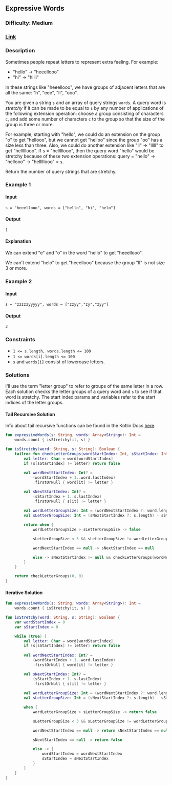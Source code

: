 ## Expressive Words
### Difficulty: Medium
### [Link](https://leetcode.com/problems/expressive-words/)

### Description

Sometimes people repeat letters to represent extra feeling. For example:
- "hello" -> "heeellooo"
- "hi" -> "hiiii"

In these strings like "heeellooo", we have groups of adjacent letters that are all the same: "h", "eee", "ll", "ooo".

You are given a string `s` and an array of query strings `words`. A query word is *stretchy* if it can be made to be equal to `s` by any number of applications of the following extension operation: choose a group consisting of characters `c`, and add some number of characters `c` to the group so that the size of the group is three or more.

For example, starting with "hello", we could do an extension on the group "o" to get "hellooo", but we cannot get "helloo" since the group "oo" has a size less than three. Also, we could do another extension like "ll" -> "lllll" to get "helllllooo". If s = "helllllooo", then the query word "hello" would be stretchy because of these two extension operations: query = "hello" -> "hellooo" -> "helllllooo" = `s`.

Return the number of query strings that are stretchy.

### Example 1

#### Input
`s = "heeellooo", words = ["hello", "hi", "helo"]`

#### Output
`1`

#### Explanation

We can extend "e" and "o" in the word "hello" to get "heeellooo".

We can't extend "helo" to get "heeellooo" because the group "ll" is not size 3 or more.

### Example 2

#### Input
`s = "zzzzzyyyyy", words = ["zzyy","zy","zyy"]`

#### Output
`3`

### Constraints
- `1 <= s.length, words.length <= 100`
- `1 <= words[i].length <= 100`
- `s` and `words[i]` consist of lowercase letters.

### Solutions

I'll use the term "letter group" to refer to groups of the same letter in a row. Each solution checks the letter groups of a query word and `s` to see if that word is stretchy. The start index params and variables refer to the start indices of the letter groups.

#### Tail Recursive Solution

Info about tail recursive functions can be found in the Kotlin Docs [here](https://kotlinlang.org/docs/functions.html#tail-recursive-functions).

```kotlin
fun expressiveWords(s: String, words: Array<String>): Int =
    words.count { isStretchy(it, s) }

fun isStretchy(word: String, s: String): Boolean {
    tailrec fun checkLetterGroups(wordStartIndex: Int, sStartIndex: Int): Boolean {
        val letter: Char = word[wordStartIndex]
        if (s[sStartIndex] != letter) return false
        
        val wordNextStartIndex: Int? =
            (wordStartIndex + 1..word.lastIndex)
            .firstOrNull { word[it] != letter }

        val sNextStartIndex: Int? =
            (sStartIndex + 1..s.lastIndex)
            .firstOrNull { s[it] != letter }
                
        val wordLetterGroupSize: Int = (wordNextStartIndex ?: word.length) - wordStartIndex
        val sLetterGroupSize: Int = (sNextStartIndex ?: s.length) - sStartIndex

        return when {
            wordLetterGroupSize > sLetterGroupSize -> false

            sLetterGroupSize < 3 && sLetterGroupSize != wordLetterGroupSize -> false

            wordNextStartIndex == null -> sNextStartIndex == null

            else -> sNextStartIndex != null && checkLetterGroups(wordNextStartIndex, sNextStartIndex)
        }
    }

    return checkLetterGroups(0, 0)
}
```

#### Iterative Solution

```kotlin
fun expressiveWords(s: String, words: Array<String>): Int =
    words.count { isStretchy(it, s) }

fun isStretchy(word: String, s: String): Boolean {
    var wordStartIndex = 0
    var sStartIndex = 0

    while (true) {
        val letter: Char = word[wordStartIndex]
        if (s[sStartIndex] != letter) return false
        
        val wordNextStartIndex: Int? =
            (wordStartIndex + 1..word.lastIndex)
            .firstOrNull { word[it] != letter }

        val sNextStartIndex: Int? =
            (sStartIndex + 1..s.lastIndex)
            .firstOrNull { s[it] != letter }
        
        val wordLetterGroupSize: Int = (wordNextStartIndex ?: word.length) - wordStartIndex
        val sLetterGroupSize: Int = (sNextStartIndex ?: s.length) - sStartIndex

        when {
            wordLetterGroupSize > sLetterGroupSize -> return false

            sLetterGroupSize < 3 && sLetterGroupSize != wordLetterGroupSize -> return false

            wordNextStartIndex == null -> return sNextStartIndex == null

            sNextStartIndex == null -> return false

            else -> {
                wordStartIndex = wordNextStartIndex
                sStartIndex = sNextStartIndex
            }
        }
    }
}
```
